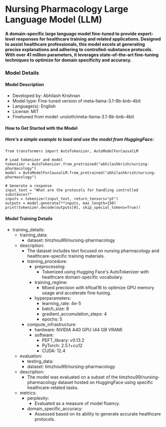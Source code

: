 # Nursing Pharmacology Large Language Model (LLM)

#### A domain-specific large language model fine-tuned to provide expert-level responses for healthcare training and related applications. Designed to assist healthcare professionals, this model excels at generating precise explanations and adhering to controlled-substance protocols. With over 41 million parameters, it leverages state-of-the-art fine-tuning techniques to optimize for domain specificity and accuracy.

### Model Details

#### Model Description
- Developed by: Abhilash Krishnan
- Model type: Fine-tuned version of meta-llama-3.1-8b-bnb-4bit
- Language(s): English
- License: MIT
- Finetuned from model: unsloth/meta-llama-3.1-8b-bnb-4bit

#### How to Get Started with the Model

##### Here’s a simple example to load and use the model from HuggingFace:

```
from transformers import AutoTokenizer, AutoModelForCausalLM

# Load tokenizer and model
tokenizer = AutoTokenizer.from_pretrained("abhilashkrish/nursing-pharmacology")
model = AutoModelForCausalLM.from_pretrained("abhilashkrish/nursing-pharmacology")

# Generate a response
input_text = "What are the protocols for handling controlled substances?"
inputs = tokenizer(input_text, return_tensors="pt")
outputs = model.generate(**inputs, max_length=150)
print(tokenizer.decode(outputs[0], skip_special_tokens=True))
```

#### Model Training Details
- training_details:
  - training_data:
    - dataset: timzhou99/nursing-pharmacology
  - description:
    - The dataset includes text focused on nursing pharmacology and healthcare-specific training materials.
    - training_procedure:
      - preprocessing:
        - Tokenized using Hugging Face's AutoTokenizer with healthcare domain-specific vocabulary.
      - training_regime:
        - Mixed precision with bfloat16 to optimize GPU memory usage and accelerate fine-tuning.
      - hyperparameters:
        - learning_rate: 4e-5
        - batch_size: 8
        - gradient_accumulation_steps: 4
        - epochs: 5
    - compute_infrastructure:
      - hardware: NVIDIA A40 GPU (44 GB VRAM)
      - software:
        - PEFT_library: v0.13.2
        - PyTorch: 2.5.1+cu12
        - CUDA: 12.4
  - evaluation:
    - testing_data:
    - dataset: timzhou99/nursing-pharmacology
  - description:
    - The model was evaluated on a subset of the timzhou99/nursing-pharmacology dataset hosted on HuggingFace using specific healthcare-related tasks.
  - metrics:
    - perplexity:
      - Evaluated as a measure of model fluency.
    - domain_specific_accuracy:
      - Assessed based on its ability to generate accurate healthcare protocols.
```
